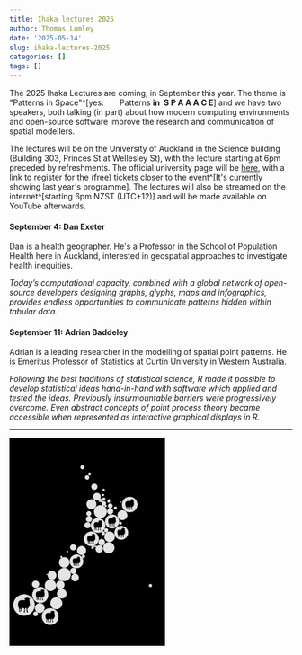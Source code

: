 ```yaml
---
title: Ihaka lectures 2025
author: Thomas Lumley
date: '2025-05-14'
slug: ihaka-lectures-2025
categories: []
tags: []
---
```


The 2025 Ihaka Lectures are coming, in September this year.  The theme is "Patterns in Space"^[yes:  Patterns **in** **S P A A A C E**] and we have two speakers, both talking (in part) about how modern computing environments and open-source software improve the research and communication of spatial modellers.

The lectures will be on the University of Auckland in the Science building (Building 303, Princes St at Wellesley St), with the lecture starting at 6pm preceded by refreshments. The official university page will be [here](https://www.auckland.ac.nz/en/science/about-the-faculty/department-of-statistics/ihaka-lecture-series.html), with a link to register for the (free) tickets closer to the event^[It's currently showing last year's programme].  The lectures will also be streamed on the internet^[starting 6pm NZST (UTC+12)] and will be made available on YouTube afterwards.

#### September 4: Dan Exeter

Dan is a health geographer. He's a Professor in the School of Population Health here in Auckland, interested in geospatial approaches to investigate health inequities.

*Today’s computational capacity, combined with a global network of open-source developers designing graphs, glyphs, maps and infographics, provides endless opportunities to communicate patterns hidden within tabular data.*

#### September 11: Adrian Baddeley

Adrian is a leading researcher in the modelling of spatial point patterns. He is Emeritus Professor of Statistics at Curtin University in Western Australia. 

*Following the best traditions of statistical science, R made it possible to develop statistical ideas hand-in-hand with software which applied and tested the ideas. Previously insurmountable barriers were progressively overcome. Even abstract concepts of point process theory became accessible when represented as interactive graphical displays in R.*
<hr>

<img src="images/sheeptogram.png" alt="this year's logo, by me and Simon Urbanek and Paul Murrell, based on a Dorling cartogram of sheep population by territorial area" width="55%" align="center"/>